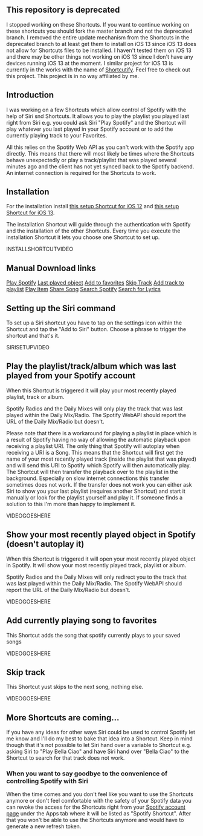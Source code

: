 ## This repository is deprecated
I stopped working on these Shortcuts.
If you want to continue working on these shortcuts you should fork the master branch and not the deprecated branch.
I removed the entire update mechanism from the Shortcuts in the deprecated branch to at least get them to install on iOS 13 since iOS 13 does not allow for Shortcuts files to be installed. 
I haven't tested them on iOS 13 and there may be other things not working on iOS 13 since I don't have any devices running iOS 13 at the moment.
I similar project for iOS 13 is currently in the works with the name of [Shortcutify](https://shortcutify.app). Feel free to check out this project. This project is in no way affiliated by me.

## Introduction
I was working on a few Shortcuts which allow control of Spotify with the help of Siri snd Shortcuts. It allows you to play the playlist you played last right from Siri e.g. you could ask Siri "Play Spotify" and the Shortcut will play whatever you last played in your Spotify account or to add the currently playing track to your Favorites. 

All this relies on the Spotify Web API as you can't work with the Spotify app directly. This means that there will most likely be times where the Shortcuts behave unexpectedly or play a track/playlist that was played several minutes ago and the client has not yet synced back to the Spotify backend.
An internet connection is required for the Shortcuts to work.


## Installation
For the installation install [this setup Shortcut for iOS 12](https://s.carl.al/2Oxczkq) and [this setup Shortcut for iOS 13](https://s.carl.al/2BmdlvG). 

The installation Shortcut will guide through the authentication with Spotify and the installation of the other Shortcuts.
Every time you execute the installation Shortcut it lets you choose one Shortcut to set up.

INSTALLSHORTCUTVIDEO


## Manual Download links
[Play Spotify](https://s.carl.al/2BpGdTK)
[Last played object](https://s.carl.al/35Nif2I)
[Add to favorites](https://s.carl.al/2J4v3Ie)
[Skip Track](https://s.carl.al/31wVs8h)
[Add track to playlist](https://s.carl.al/31q1JCr)
[Play Item](https://s.carl.al/2o25eS0)
[Share Song](https://s.carl.al/2oVGGud)
[Search Spotify](https://s.carl.al/2BoZsNu)
[Search for Lyrics](https://s.carl.al/2BpGN40)


## Setting up the Siri command
To set up a Siri shortcut you have to tap on the settings icon within the Shortcut and tap the "Add to Siri" button. Choose a phrase to trigger the shortcut and that's it.

SIRISETUPVIDEO


## Play the playlist/track/album which was last played from your Spotify account
When this Shortcut is triggered it will play your most recently played playlist, track or album.

Spotify Radios and the Daily Mixes will only play the track that was last played within the Daily Mix/Radio. The Spotify WebAPI should report the URL of the Daily Mix/Radio but doesn't.

Please note that there is a workaround for playing a playlist in place which is a result of Spotify having no way of allowing the automatic playback upon receiving a playlist URI. The only thing that Spotify will autoplay when receiving a URI is a Song. This means that the Shortcut will first get the name of your most recently played track (inside the playlist that was played) and will send this URI to Spotify which Spotify will then automatically play. The Shortcut will then transfer the playback over to the playlist in the background. Especially on slow internet connections this transfer sometimes does not work. If the transfer does not work you can either ask Siri to show you your last playlist (requires another Shortcut) and start it manually or look for the playlist yourself and play it. If someone finds a solution to this I'm more than happy to implement it.

VIDEOGOESHERE


## Show your most recently played object in Spotify (doesn't autoplay it)
When this Shortcut is triggered it will open your most recently played object in Spotify. It will show your most recently played track, playlist or album.

Spotify Radios and the Daily Mixes will only redirect you to the track that was last played within the Daily Mix/Radio. The Spotify WebAPI should report the URL of the Daily Mix/Radio but doesn't. 

VIDEOGOESHERE


## Add currently playing song to favorites
This Shortcut adds the song that spotify currently plays to your saved songs

VIDEOGOESHERE

## Skip track
This Shortcut yust skips to the next song, nothing else.

VIDEOGOESHERE

## More Shortcuts are coming...
If you have any ideas for other ways Siri could be used to control Spotify let me know and I'll do my best to bake that idea into a Shortcut. Keep in mind though that it's not possible to let Siri hand over a variable to Shortcut e.g. asking Siri to "Play Bella Ciao" and have Siri hand over "Bella Ciao" to the Shortcut to search for that track does not work.


### When you want to say goodbye to the convenience of controlling Spotify with Siri
When the time comes and you don't feel like you want to use the Shortcuts anymore or don't feel comfortable with the safety of your Spotify data you can revoke the access for the Shortcuts right from your [Spotify account page](https://s.carl.al/2L4vXYj) under the Apps tab where it will be listed as "Spotify Shortcut". After that you won't be able to use the Shortcuts anymore and would have to generate a new refresh token.